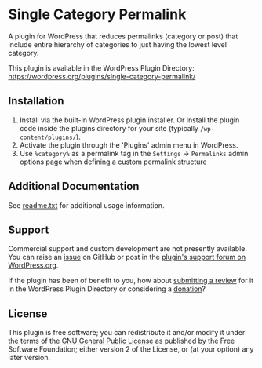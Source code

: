 # Single Category Permalink

A plugin for WordPress that reduces permalinks (category or post) that include entire hierarchy of categories to just having the lowest level category.

This plugin is available in the WordPress Plugin Directory: https://wordpress.org/plugins/single-category-permalink/


## Installation

1. Install via the built-in WordPress plugin installer. Or install the plugin code inside the plugins directory for your site (typically `/wp-content/plugins/`).
2. Activate the plugin through the 'Plugins' admin menu in WordPress.
3. Use `%category%` as a permalink tag in the `Settings` -> `Permalinks` admin options page when defining a custom permalink structure


## Additional Documentation

See [readme.txt](https://github.com/coffee2code/single-category-permalink/blob/master/readme.txt) for additional usage information.


## Support

Commercial support and custom development are not presently available. You can raise an [issue](https://github.com/coffee2code/single-category-permalink/issues) on GitHub or post in the [plugin's support forum on WordPress.org](https://wordpress.org/support/plugin/single-category-permalink/).

If the plugin has been of benefit to you, how about [submitting a review](https://wordpress.org/support/plugin/single-category-permalink/reviews/) for it in the WordPress Plugin Directory or considering a [donation](https://www.paypal.com/cgi-bin/webscr?cmd=_s-xclick&hosted_button_id=6ARCFJ9TX3522)?


## License

This plugin is free software; you can redistribute it and/or modify it under the terms of the [GNU General Public License](https://www.gnu.org/licenses/gpl-2.0.html) as published by the Free Software Foundation; either version 2 of the License, or (at your option) any later version.